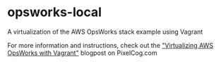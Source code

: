opsworks-local
==============

A virtualization of the AWS OpsWorks stack example using Vagrant

For more information and instructions, check out the ["Virtualizing AWS OpsWorks with Vagrant"](http://pixelcog.com/blog/2014/virtualizing-aws-opsworks-with-vagrant/) blogpost on PixelCog.com
